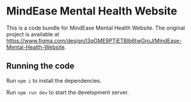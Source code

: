 
  # MindEase Mental Health Website

  This is a code bundle for MindEase Mental Health Website. The original project is available at https://www.figma.com/design/I3qGME9PTjETBlb6twGroJ/MindEase-Mental-Health-Website.

  ## Running the code

  Run `npm i` to install the dependencies.

  Run `npm run dev` to start the development server.
  